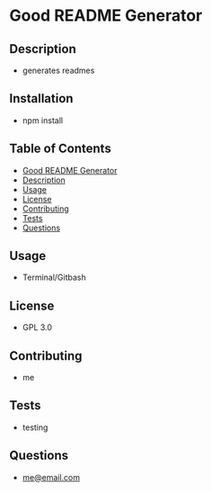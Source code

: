# Good README Generator
  ## Description
  * generates readmes
  ## Installation
  * npm install
  ## Table of Contents
  * [Good README Generator](#ProjectTitle)
  * [Description](#Description)
  * [Usage](#Usage)
  * [License](#License)
  * [Contributing](#Contributing)
  * [Tests](#Tests)
  * [Questions](#Questions)
  ## Usage
  * Terminal/Gitbash
  ## License
  * GPL 3.0
  ## Contributing 
  * me
  ## Tests
  * testing
  ## Questions
  * me@email.com
  